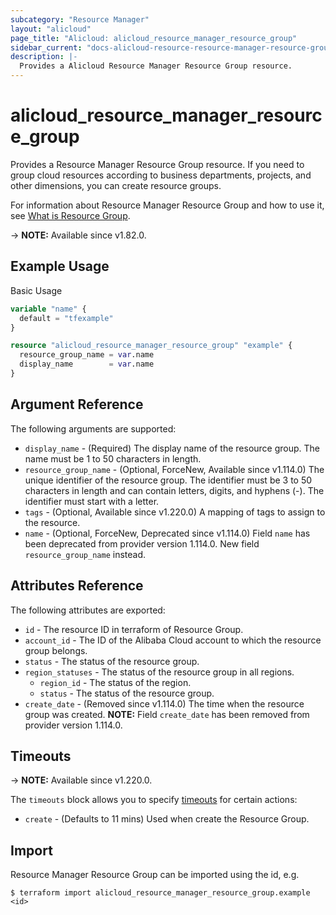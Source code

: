 ```yaml
---
subcategory: "Resource Manager"
layout: "alicloud"
page_title: "Alicloud: alicloud_resource_manager_resource_group"
sidebar_current: "docs-alicloud-resource-resource-manager-resource-group"
description: |-
  Provides a Alicloud Resource Manager Resource Group resource.
---
```


# alicloud_resource_manager_resource_group

Provides a Resource Manager Resource Group resource. If you need to group cloud resources according to business departments, projects, and other dimensions, you can create resource groups.

For information about Resource Manager Resource Group and how to use it, see [What is Resource Group](https://www.alibabacloud.com/help/en/resource-management/developer-reference/api-createresourcegroup).

-> **NOTE:** Available since v1.82.0.

## Example Usage

Basic Usage

```terraform
variable "name" {
  default = "tfexample"
}

resource "alicloud_resource_manager_resource_group" "example" {
  resource_group_name = var.name
  display_name        = var.name
}
```

## Argument Reference

The following arguments are supported:

* `display_name` - (Required) The display name of the resource group. The name must be 1 to 50 characters in length.
* `resource_group_name` - (Optional, ForceNew, Available since v1.114.0) The unique identifier of the resource group. The identifier must be 3 to 50 characters in length and can contain letters, digits, and hyphens (-). The identifier must start with a letter.
* `tags` - (Optional, Available since v1.220.0) A mapping of tags to assign to the resource.
* `name` - (Optional, ForceNew, Deprecated since v1.114.0) Field `name` has been deprecated from provider version 1.114.0. New field `resource_group_name` instead.

## Attributes Reference

The following attributes are exported:

* `id` - The resource ID in terraform of Resource Group.
* `account_id` - The ID of the Alibaba Cloud account to which the resource group belongs.
* `status` - The status of the resource group.
* `region_statuses` - The status of the resource group in all regions.
  * `region_id` - The status of the region.
  * `status` - The status of the resource group.
* `create_date` - (Removed since v1.114.0) The time when the resource group was created. **NOTE:** Field `create_date` has been removed from provider version 1.114.0.

## Timeouts

-> **NOTE:** Available since v1.220.0.

The `timeouts` block allows you to specify [timeouts](https://www.terraform.io/docs/configuration-0-11/resources.html#timeouts) for certain actions:

* `create` - (Defaults to 11 mins) Used when create the Resource Group.

## Import

Resource Manager Resource Group can be imported using the id, e.g.

```shell
$ terraform import alicloud_resource_manager_resource_group.example <id>
```
